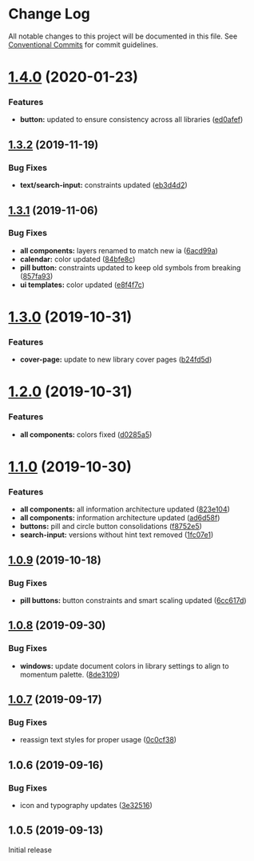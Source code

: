 # Change Log

All notable changes to this project will be documented in this file.
See [Conventional Commits](https://conventionalcommits.org) for commit guidelines.

# [1.4.0](https://github.com/momentum-design/momentum-design-kit/compare/@momentum-ui/windows-sketch-kit@1.3.2...@momentum-ui/windows-sketch-kit@1.4.0) (2020-01-23)


### Features

* **button:** updated to ensure consistency across all libraries ([ed0afef](https://github.com/momentum-design/momentum-design-kit/commit/ed0afef))





## [1.3.2](https://github.com/momentum-design/momentum-design-kit/compare/@momentum-ui/windows-sketch-kit@1.3.1...@momentum-ui/windows-sketch-kit@1.3.2) (2019-11-19)


### Bug Fixes

* **text/search-input:** constraints updated ([eb3d4d2](https://github.com/momentum-design/momentum-design-kit/commit/eb3d4d2))





## [1.3.1](https://github.com/momentum-design/momentum-design-kit/compare/@momentum-ui/windows-sketch-kit@1.3.0...@momentum-ui/windows-sketch-kit@1.3.1) (2019-11-06)


### Bug Fixes

* **all components:** layers renamed to match new ia ([6acd99a](https://github.com/momentum-design/momentum-design-kit/commit/6acd99a))
* **calendar:** color updated ([84bfe8c](https://github.com/momentum-design/momentum-design-kit/commit/84bfe8c))
* **pill button:** constraints updated to keep old symbols from breaking ([857fa93](https://github.com/momentum-design/momentum-design-kit/commit/857fa93))
* **ui templates:** color updated ([e8f4f7c](https://github.com/momentum-design/momentum-design-kit/commit/e8f4f7c))





# [1.3.0](https://github.com/momentum-design/momentum-design-kit/compare/@momentum-ui/windows-sketch-kit@1.2.0...@momentum-ui/windows-sketch-kit@1.3.0) (2019-10-31)


### Features

* **cover-page:** update to new library cover pages ([b24fd5d](https://github.com/momentum-design/momentum-design-kit/commit/b24fd5d))





# [1.2.0](https://github.com/momentum-design/momentum-design-kit/compare/@momentum-ui/windows-sketch-kit@1.1.0...@momentum-ui/windows-sketch-kit@1.2.0) (2019-10-31)


### Features

* **all components:** colors fixed ([d0285a5](https://github.com/momentum-design/momentum-design-kit/commit/d0285a5))





# [1.1.0](https://github.com/momentum-design/momentum-design-kit/compare/@momentum-ui/windows-sketch-kit@1.0.9...@momentum-ui/windows-sketch-kit@1.1.0) (2019-10-30)


### Features

* **all components:** all information architecture updated ([823e104](https://github.com/momentum-design/momentum-design-kit/commit/823e104))
* **all components:** information architecture updated ([ad6d58f](https://github.com/momentum-design/momentum-design-kit/commit/ad6d58f))
* **buttons:** pill and circle button consolidations ([f8752e5](https://github.com/momentum-design/momentum-design-kit/commit/f8752e5))
* **search-input:** versions without hint text removed ([1fc07e1](https://github.com/momentum-design/momentum-design-kit/commit/1fc07e1))





## [1.0.9](https://github.com/momentum-design/momentum-design-kit/compare/@momentum-ui/windows-sketch-kit@1.0.8...@momentum-ui/windows-sketch-kit@1.0.9) (2019-10-18)


### Bug Fixes

* **pill buttons:** button constraints and smart scaling updated ([6cc617d](https://github.com/momentum-design/momentum-design-kit/commit/6cc617d))





## [1.0.8](https://github.com/momentum-design/momentum-design-kit/compare/@momentum-ui/windows-sketch-kit@1.0.7...@momentum-ui/windows-sketch-kit@1.0.8) (2019-09-30)


### Bug Fixes

* **windows:** update document colors in library settings to align to momentum palette. ([8de3109](https://github.com/momentum-design/momentum-design-kit/commit/8de3109))





## [1.0.7](https://github.com/momentum-design/momentum-design-kit/compare/@momentum-ui/windows-sketch-kit@1.0.6...@momentum-ui/windows-sketch-kit@1.0.7) (2019-09-17)


### Bug Fixes

* reassign text styles for proper usage ([0c0cf38](https://github.com/momentum-design/momentum-design-kit/commit/0c0cf38))





## 1.0.6 (2019-09-16)


### Bug Fixes

* icon and typography updates ([3e32516](https://github.com/momentum-design/momentum-design-kit/commit/3e32516))





## 1.0.5 (2019-09-13)

Initial release

